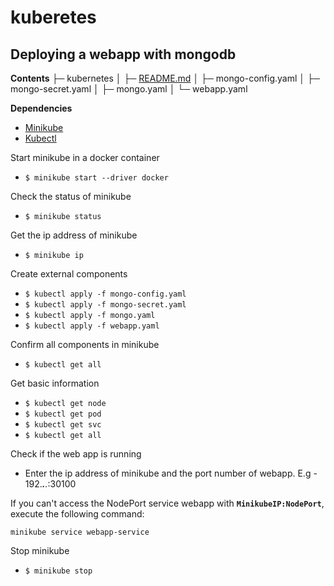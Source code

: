 # kuberetes

## Deploying a webapp with mongodb

 **Contents**
├─ kubernetes
│  ├─ [README.md](https://github.com/wseyi/kuberetes/blob/main/README.md)
│  ├─ mongo-config.yaml
│  ├─ mongo-secret.yaml
│  ├─ mongo.yaml
│  └─ webapp.yaml

**Dependencies**
* [Minikube](https://minikube.sigs.k8s.io/docs/start/)
* [Kubectl](https://kubernetes.io/docs/tasks/tools/install-kubectl-linux/)

Start minikube in a docker container
* `$ minikube start --driver docker`

Check the status of minikube
* `$ minikube status`

Get the ip address of minikube
* `$ minikube ip` 

Create external components 
* `$ kubectl apply -f mongo-config.yaml`
* `$ kubectl apply -f mongo-secret.yaml`
* `$ kubectl apply -f mongo.yaml` 
* `$ kubectl apply -f webapp.yaml`

Confirm all components in minikube 
* `$ kubectl get all `

Get basic information
* `$ kubectl get node`
* `$ kubectl get pod`
* `$ kubectl get svc`
* `$ kubectl get all`

Check if the web app is running
* Enter the ip address of minikube and the port number of webapp. E.g - 192.***.**.*:30100

If you can't access the NodePort service webapp with **`MinikubeIP:NodePort`**, execute the following command:
    
    minikube service webapp-service

Stop minikube
* `$ minikube stop`